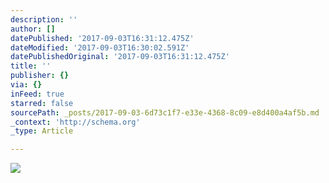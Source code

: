 ```yaml
---
description: ''
author: []
datePublished: '2017-09-03T16:31:12.475Z'
dateModified: '2017-09-03T16:30:02.591Z'
datePublishedOriginal: '2017-09-03T16:31:12.475Z'
title: ''
publisher: {}
via: {}
inFeed: true
starred: false
sourcePath: _posts/2017-09-03-6d73c1f7-e33e-4368-8c09-e8d400a4af5b.md
_context: 'http://schema.org'
_type: Article

---
```

![](https://the-grid-user-content.s3-us-west-2.amazonaws.com/a5a5cabb-3f8f-42a7-9563-ed82828da70f.jpg)